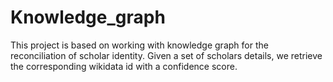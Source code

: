 # Knowledge_graph
This project is based on working with knowledge graph for the reconciliation of scholar identity. Given a set of scholars details, we retrieve the corresponding wikidata id with a confidence score.
